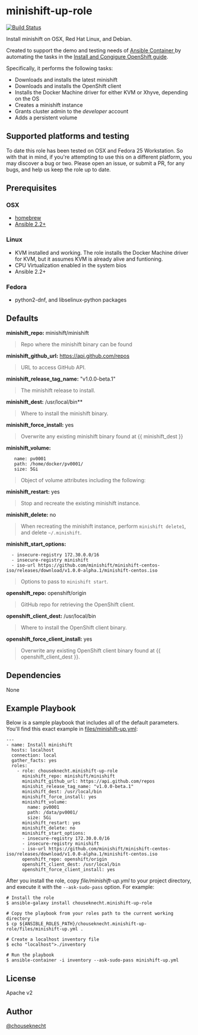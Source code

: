 # minishift-up-role

[![Build Status](https://travis-ci.org/chouseknecht/cluster-up-role.svg?branch=master)](https://travis-ci.org/chouseknecht/minishift-up-role)

Install minishift on OSX, Red Hat Linux, and Debian.

Created to support the demo and testing needs of [Ansible Container ](https://github.com/ansible/ansible-container) by automating the tasks in the [Install and Congigure OpenShift guide](http://docs.ansible.com/ansible-container/configure_openshift.html). 

Specifically, it performs the following tasks:

- Downloads and installs the latest minishift
- Downloads and installs the OpenShift client
- Installs the Docker Machine driver for either KVM or Xhyve, depending on the OS
- Creates a minishift instance 
- Grants cluster admin to the *developer* account
- Adds a persistent volume

## Supported platforms and testing

To date this role has been tested on OSX and Fedora 25 Workstation. So with that in mind, if you're attempting to use this on a different platform, you may discover a bug or two. Please open an issue, or submit a PR, for any bugs, and help us keep the role up to date. 

## Prerequisites 

### OSX

- [homebrew](https://brew.sh) 
- [Ansible 2.2+](https://docs.ansible.com)


### Linux

- KVM installed and working. The role installs the Docker Machine driver for KVM, but it assumes KVM is already alive and funtioning.
- CPU Virtualization enabled in the system bios
- Ansible 2.2+


### Fedora

- python2-dnf, and libselinux-python packages


## Defaults

**minishift_repo:** minishift/minishift

> Repo where the minishift binary can be found

**minishift_github_url:** https://api.github.com/repos

> URL to access GitHub API. 

**minishift_release_tag_name:** "v1.0.0-beta.1"

> The minishift release to install.

**minishift_dest:** /usr/local/bin**

> Where to install the minishift binary.

**minishift_force_install:** yes

> Overwrite any existing minishift binary found at {{ minishift_dest }}

**minishift_volume:**

```
   name: pv0001
   path: /home/docker/pv0001/
   size: 5Gi
```

>  Object of volume attributes including the following:

**minishift_restart:** yes

> Stop and recreate the existing minishift instance.

**minishift_delete:** no

> When recreating the minishift instance, perform `minishift delete1`, and delete `~/.minishift`.

**minishift_start_options:**

```
  - insecure-registry 172.30.0.0/16
  - insecure-registry minishift
  - iso-url https://github.com/minishift/minishift-centos-iso/releases/download/v1.0.0-alpha.1/minishift-centos.iso
```

> Options to pass to `minishift start`.


**openshift_repo:** openshift/origin

> GitHub repo for retrieving the OpenShift client.

**openshift_client_dest:** /usr/local/bin

> Where to install the OpenShift client binary.

**openshift_force_client_install:** yes

> Overwrite any existing OpenShift client binary found at {{ openshift_client_dest }}. 

## Dependencies

None

## Example Playbook

Below is a sample playbook that includes all of the default parameters. You'll find this exact example in [files/minishift-up.yml](files/minishift-up.yml):

```
---
- name: Install minishift
  hosts: localhost
  connection: local
  gather_facts: yes
  roles:
    - role: chouseknecht.minishift-up-role
      minishift_repo: minishift/minishift 
      minishift_github_url: https://api.github.com/repos
      minishit_release_tag_name: "v1.0.0-beta.1"
      minishift_dest: /usr/local/bin  
      minishift_force_install: yes
      minishift_volume:
        name: pv0001
        path: /data/pv0001/
        size: 5Gi
      minishift_restart: yes 
      minishift_delete: no
      minishift_start_options:
      - insecure-registry 172.30.0.0/16
      - insecure-registry minishift
      - iso-url https://github.com/minishift/minishift-centos-iso/releases/download/v1.0.0-alpha.1/minishift-centos.iso
      openshift_repo: openshift/origin
      openshift_client_dest: /usr/local/bin
      openshift_force_client_install: yes
```

After you install the role, copy *file/minishift-up.yml* to your project directory, and execute it with the `--ask-sudo-pass` option. For example:

```
# Install the role 
$ ansible-galaxy install chouseknecht.minishift-up-role

# Copy the playbook from your roles path to the current working directory 
$ cp ${ANSIBLE_ROLES_PATH}/chouseknecht.minishift-up-role/files/minishift-up.yml .

# Create a localhost inventory file
$ echo "localhost">./inventory

# Run the playbook
$ ansible-container -i inventory --ask-sudo-pass minishift-up.yml
```

## License

Apache v2

## Author 

[@chouseknecht](https://github.com/chouseknecht)
